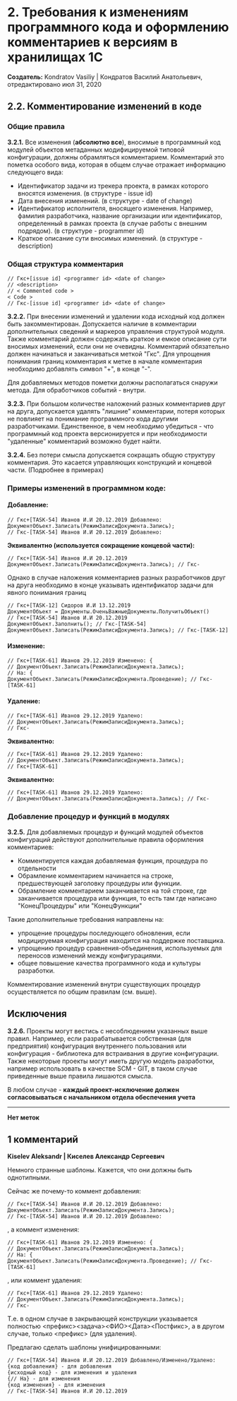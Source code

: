 # 2. Требования к изменениям программного кода и оформлению комментариев к версиям в хранилищах 1С

**Создатель:** Kondratov Vasiliy | Кондратов Василий Анатольевич, отредактировано июл 31, 2020

## 2.2. Комментирование изменений в коде

### Общие правила

**3.2.1.** Все изменения (**абсолютно все**), вносимые в программный код модулей объектов метаданных модифицируемой типовой конфигурации, должны обрамляться комментарием. Комментарий это пометка особого вида, которая в общем случае отражает информацию следующего вида:

- Идентификатор задачи из трекера проекта, в рамках которого вносятся изменения. (в структуре - issue id)
- Дата внесения изменений. (в структуре - date of change)
- Идентификатор исполнителя, вносящего изменения. Например, фамилия разработчика, название организации или идентификатор, определенный в рамках проекта (в случае работы с внешним подрядом). (в структуре - programmer id)
- Краткое описание сути вносимых изменений. (в структуре - description)

### Общая структура комментария

```
// Гкс+[issue id] <programmer id> <date of change>
// <description>
// < Commented code >
< Code >
// Гкс-[issue id] <programmer id> <date of change>
```

**3.2.2.** При внесении изменений и удалении кода исходный код должен быть закомментирован. Допускается наличие в комментарии дополнительных сведений и маркеров управления структурой модуля. Также комментарий должен содержать краткое и емкое описание сути вносимых изменений, если они не очевидны. Комментарий обязательно должен начинаться и заканчиваться меткой "Гкс". Для упрощения понимания границ комментария к метке в начале комментария необходимо добавлять символ "+", в конце "-".

Для добавляемых методов пометки должны располагаться снаружи метода. Для обработчиков событий - внутри.

**3.2.3.** При большом количестве наложений разных комментариев друг на друга, допускается удалять "лишние" комментарии, потеря которых не повлияет на понимание программного кода другими разработчиками. Единственное, в чем необходимо убедиться - что программный код проекта версионируется и при необходимости "удаленные" комментарий возможно будет найти.

**3.2.4.** Без потери смысла допускается сокращать общую структуру комментария. Это касается управляющих конструкций и концевой части. (Подробнее в примерах)

### Примеры изменений в программном коде:

#### Добавление:

```
// Гкс+[TASK-54] Иванов И.И 20.12.2019 Добавлено:
ДокументОбъект.Записать(РежимЗаписиДокумента.Запись);
// Гкс-[TASK-54] Иванов И.И 20.12.2019 Добавлено:
```

**Эквивалентно (используется сокращение концевой части):**

```
// Гкс+[TASK-54] Иванов И.И 20.12.2019
ДокументОбъект.Записать(РежимЗаписиДокумента.Запись); // Гкс-
```

Однако в случае наложения комментариев разных разработчиков друг на друга необходимо в конце указывать идентификатор задачи для явного понимания границ

```
// Гкс+[TASK-12] Сидоров И.И 13.12.2019
ДокументОбъект = Документы.ОченьВажныеДокументы.ПолучитьОбъект()
// Гкс+[TASK-54] Иванов И.И 20.12.2019
ДокументОбъект.Заполнить(); // Гкс-[TASK-54]
ДокументОбъект.Записать(РежимЗаписиДокумента.Запись); // Гкс-[TASK-12]
```

#### Изменение:

```
// Гкс+[TASK-61] Иванов 29.12.2019 Изменено: {
// ДокументОбъект.Записать(РежимЗаписиДокумента.Запись);
// На: {
ДокументОбъект.Записать(РежимЗаписиДокумента.Проведение); // Гкс-[TASK-61]
```

#### Удаление:

```
// Гкс+[TASK-61] Иванов 29.12.2019 Удалено:
// ДокументОбъект.Записать(РежимЗаписиДокумента.Запись);
// Гкс-
```

**Эквивалентно:**

```
// Гкс+[TASK-61] Иванов 29.12.2019 Удалено:
// ДокументОбъект.Записать(РежимЗаписиДокумента.Запись);
// Гкс+[TASK-61]
```

**Эквивалентно:**

```
// Гкс+[TASK-61] Иванов 29.12.2019 Удалено:
// ДокументОбъект.Записать(РежимЗаписиДокумента.Запись); // Гкс-
```

### Добавление процедур и функций в модулях

**3.2.5.** Для добавляемых процедур и функций модулей объектов конфигураций действуют дополнительные правила оформления комментариев:

- Комментируется каждая добавляемая функция, процедура по отдельности
- Обрамление комментарием начинается на строке, предшествующей заголовку процедуры или функции.
- Обрамление комментарием заканчивается на той строке, где заканчивается процедура или функция, то есть там где написано "КонецПроцедуры" или "КонецФункции"

Такие дополнительные требования направлены на:

- упрощение процедуры последующего обновления, если модицируемая конфигурация находится на поддержке поставщика.
- упрощению процедур сравнения-объединения, используемых для переносов изменений между конфигурациями.
- общее повышение качества программного кода и культуры разработки.

Комментирование изменений внутри существующих процедур осуществляется по общим правилам (см. выше).

## Исключения

**3.2.6.** Проекты могут вестись с несоблюдением указанных выше правил. Например, если разрабатывается собственная (для предприятия) конфигурация внутреннего пользования или конфигурация - библиотека для встраивания в другие конфигурации. Также некоторые проекты могут иметь другую модель разработки, например использовать в качестве SCM - GIT, в таком случае приведенные выше правила лишаются смысла.

В любом случае - **каждый проект-исключение должен согласовываться с начальником отдела обеспечения учета**

---

**Нет меток**

## 1 комментарий

**Kiselev Aleksandr | Киселев Александр Сергеевич**

Немного странные шаблоны. Кажется, что они должны быть однотипными.

Сейчас же почему-то коммент добавления:

```
// Гкс+[TASK-54] Иванов И.И 20.12.2019 Добавлено:
ДокументОбъект.Записать(РежимЗаписиДокумента.Запись);
// Гкс-[TASK-54] Иванов И.И 20.12.2019 Добавлено:
```

, а коммент изменения:

```
// Гкс+[TASK-61] Иванов 29.12.2019 Изменено: {
// ДокументОбъект.Записать(РежимЗаписиДокумента.Запись);
// На: {
ДокументОбъект.Записать(РежимЗаписиДокумента.Проведение); // Гкс-[TASK-61]
```

, или коммент удаления:

```
// Гкс+[TASK-61] Иванов 29.12.2019 Удалено:
// ДокументОбъект.Записать(РежимЗаписиДокумента.Запись);
// Гкс-
```

Т.е. в одном случае в закрывающей конструкции указывается полностью <префикс><задача><ФИО><Дата><Постфикс>, а в другом случае, только <префикс> (для удаления).

Предлагаю сделать шаблоны унифицированными:

```
// Гкс+[TASK-54] Иванов И.И 20.12.2019 Добавлено/Изменено/Удалено:
{код добавления} - для добавления
{исходный код} - для изменения и удаления
{// На} - для изменения
{код изменения} - для изменения
// Гкс-[TASK-54] Иванов И.И 20.12.2019
```
